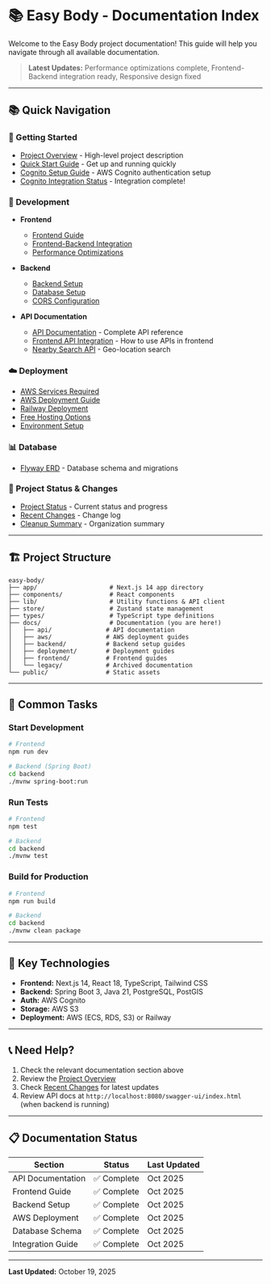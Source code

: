 # 📚 Easy Body - Documentation Index

Welcome to the Easy Body project documentation! This guide will help you navigate through all available documentation.

> **Latest Updates:** Performance optimizations complete, Frontend-Backend integration ready, Responsive design fixed

---

## 📚 Quick Navigation

### 🚀 Getting Started
- [Project Overview](./PROJECT_OVERVIEW.md) - High-level project description
- [Quick Start Guide](./QUICK_START.md) - Get up and running quickly
- [Cognito Setup Guide](./COGNITO_SETUP_GUIDE.md) - AWS Cognito authentication setup
- [Cognito Integration Status](./COGNITO_INTEGRATION_COMPLETE.md) - Integration complete!

### 🔧 Development
- **Frontend**
  - [Frontend Guide](./frontend/FRONTEND_GUIDE.md)
  - [Frontend-Backend Integration](./FRONTEND_BACKEND_INTEGRATION_STATUS.md)
  - [Performance Optimizations](./frontend/PERFORMANCE_OPTIMIZATIONS.md)
  
- **Backend**
  - [Backend Setup](./backend/BACKEND_PLAN.md)
  - [Database Setup](./backend/DATABASE_LOCAL_SETUP.md)
  - [CORS Configuration](./backend/CORS_SETUP.md)

- **API Documentation**
  - [API Documentation](./api/API_DOCUMENTATION.md) - Complete API reference
  - [Frontend API Integration](./api/FRONTEND_API_INTEGRATION.md) - How to use APIs in frontend
  - [Nearby Search API](./api/API_NEARBY_SEARCH.md) - Geo-location search

### ☁️ Deployment
- [AWS Services Required](./aws/AWS_SERVICES_REQUIRED.md)
- [AWS Deployment Guide](./aws/AWS_DEPLOY_GUIDE.md)
- [Railway Deployment](./deployment/RAILWAY_DEPLOY.md)
- [Free Hosting Options](./deployment/FREE_HOSTING_GUIDE.md)
- [Environment Setup](./deployment/ENVIRONMENT_PLAYBOOK.md)

### 📊 Database
- [Flyway ERD](./FLYWAY_ERD.md) - Database schema and migrations

### 📝 Project Status & Changes
- [Project Status](./PROJECT_STATUS.md) - Current status and progress
- [Recent Changes](./CHANGES_SUMMARY.md) - Change log
- [Cleanup Summary](./CLEANUP_SUMMARY.md) - Organization summary

---

## 🏗️ Project Structure

```
easy-body/
├── app/                    # Next.js 14 app directory
├── components/             # React components
├── lib/                    # Utility functions & API client
├── store/                  # Zustand state management
├── types/                  # TypeScript type definitions
├── docs/                   # Documentation (you are here!)
│   ├── api/               # API documentation
│   ├── aws/               # AWS deployment guides
│   ├── backend/           # Backend setup guides
│   ├── deployment/        # Deployment guides
│   ├── frontend/          # Frontend guides
│   └── legacy/            # Archived documentation
└── public/                # Static assets
```

---

## 🎯 Common Tasks

### Start Development
```bash
# Frontend
npm run dev

# Backend (Spring Boot)
cd backend
./mvnw spring-boot:run
```

### Run Tests
```bash
# Frontend
npm test

# Backend
cd backend
./mvnw test
```

### Build for Production
```bash
# Frontend
npm run build

# Backend
cd backend
./mvnw clean package
```

---

## 🔑 Key Technologies

- **Frontend:** Next.js 14, React 18, TypeScript, Tailwind CSS
- **Backend:** Spring Boot 3, Java 21, PostgreSQL, PostGIS
- **Auth:** AWS Cognito
- **Storage:** AWS S3
- **Deployment:** AWS (ECS, RDS, S3) or Railway

---

## 📞 Need Help?

1. Check the relevant documentation section above
2. Review the [Project Overview](./PROJECT_OVERVIEW.md)
3. Check [Recent Changes](./CHANGES_SUMMARY.md) for latest updates
4. Review API docs at `http://localhost:8080/swagger-ui/index.html` (when backend is running)

---

## 📋 Documentation Status

| Section | Status | Last Updated |
|---------|--------|--------------|
| API Documentation | ✅ Complete | Oct 2025 |
| Frontend Guide | ✅ Complete | Oct 2025 |
| Backend Setup | ✅ Complete | Oct 2025 |
| AWS Deployment | ✅ Complete | Oct 2025 |
| Database Schema | ✅ Complete | Oct 2025 |
| Integration Guide | ✅ Complete | Oct 2025 |

---

**Last Updated:** October 19, 2025
